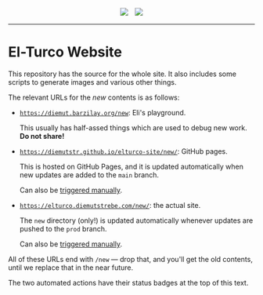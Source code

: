 <p align="center">
  <a href="../../actions/workflows/deploy-gh-pages.yml">
    <img src="../../actions/workflows/deploy-gh-pages.yml/badge.svg" hspace="5"></a>
  <a href="../../actions/workflows/deploy-prod.yml">
    <img src="../../actions/workflows/deploy-prod.yml/badge.svg" hspace="5"></a>
</p>

---

# El-Turco Website

This repository has the source for the whole site. It also includes some scripts to generate images and various other things.

The relevant URLs for the *new* contents is as follows:

* [`https://diemut.barzilay.org/new`](https://diemut.barzilay.org/new): Eli's playground.

  This usually has half-assed things which are used to debug new work.  **Do not share!**

* [`https://diemutstr.github.io/elturco-site/new/`](https://diemutstr.github.io/elturco-site/new/): GitHub pages.

  This is hosted on GitHub Pages, and it is updated automatically when new updates are added to the `main` branch.

  Can also be [triggered manually](https://github.com/diemutstr/elturco-site/actions/workflows/deploy-gh-pages.yml).

* [`https://elturco.diemutstrebe.com/new/`](https://elturco.diemutstrebe.com/new/): the actual site.

  The `new` directory (only!) is updated automatically whenever updates are pushed to the `prod` branch.

  Can also be [triggered manually](https://github.com/diemutstr/elturco-site/actions/workflows/deploy-prod.yml).

All of these URLs end with `/new` — drop that, and you'll get the old contents, until we replace that in the near future.

The two automated actions have their status badges at the top of this text.
